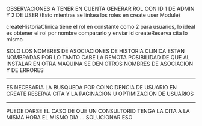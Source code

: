 OBSERVACIONES A TENER EN CUENTA 
GENERAR ROL CON ID 1 DE ADMIN Y 2 DE USER (Esto mientras se linkea los roles en create user Module)

createHistoriaClinica tiene el rol en constante como 2 para usuarios, lo ideal es obtener el rol por nombre compararlo y enviar id
createReserva cita lo mismo

SOLO LOS NOMBRES DE ASOCIACIONES DE HISTORIA CLINICA ESTAN NOMBRADAS POR LO TANTO CABE LA REMOTA POSIBILIDAD DE QUE AL INSTALAR EN OTRA MAQUINA SE DEN OTROS NOMBRES DE ASOCIACION Y DE ERRORES

---------------------------------------
ES NECESARIA LA BUSQUEDA POR COINCIDENCIA DE USUARIO EN CREATE RESERVA CITA Y LA PAGINACION U OPTIMIZACION DE USUARIOS 

------------------------------------
PUEDE DARSE EL CASO DE QUE UN CONSULTORIO TENGA LA CITA A LA MISMA HORA EL MISMO DIA ... SOLUCIONAR ESO 
